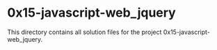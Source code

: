 # 0x15-javascript-web_jquery

This directory contains all solution files for the project 0x15-javascript-web_jquery.